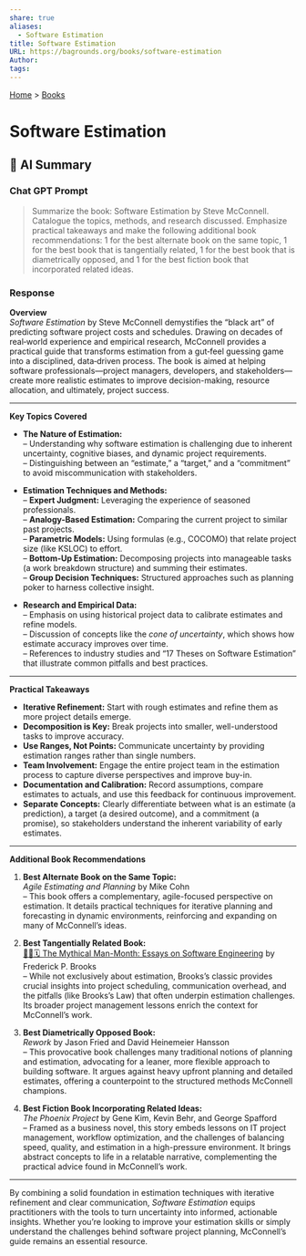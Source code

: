 ```yaml
---
share: true
aliases:
  - Software Estimation
title: Software Estimation
URL: https://bagrounds.org/books/software-estimation
Author: 
tags: 
---
```

[Home](../index.md) > [Books](./index.md)  
# Software Estimation  
## 🤖 AI Summary  
### Chat GPT Prompt  
> Summarize the book: Software Estimation by Steve McConnell. Catalogue the topics, methods, and research discussed. Emphasize practical takeaways and make the following additional book recommendations: 1 for the best alternate book on the same topic, 1 for the best book that is tangentially related, 1 for the best book that is diametrically opposed, and 1 for the best fiction book that incorporated related ideas.  
  
### Response  
**Overview**    
*Software Estimation* by Steve McConnell demystifies the “black art” of predicting software project costs and schedules. Drawing on decades of real‐world experience and empirical research, McConnell provides a practical guide that transforms estimation from a gut‐feel guessing game into a disciplined, data‐driven process. The book is aimed at helping software professionals—project managers, developers, and stakeholders—create more realistic estimates to improve decision-making, resource allocation, and ultimately, project success.  
  
---  
  
**Key Topics Covered**    
- **The Nature of Estimation:**    
  – Understanding why software estimation is challenging due to inherent uncertainty, cognitive biases, and dynamic project requirements.    
  – Distinguishing between an “estimate,” a “target,” and a “commitment” to avoid miscommunication with stakeholders.  
  
- **Estimation Techniques and Methods:**    
  – **Expert Judgment:** Leveraging the experience of seasoned professionals.    
  – **Analogy-Based Estimation:** Comparing the current project to similar past projects.    
  – **Parametric Models:** Using formulas (e.g., COCOMO) that relate project size (like KSLOC) to effort.    
  – **Bottom-Up Estimation:** Decomposing projects into manageable tasks (a work breakdown structure) and summing their estimates.    
  – **Group Decision Techniques:** Structured approaches such as planning poker to harness collective insight.  
  
- **Research and Empirical Data:**    
  – Emphasis on using historical project data to calibrate estimates and refine models.    
  – Discussion of concepts like the *cone of uncertainty*, which shows how estimate accuracy improves over time.    
  – References to industry studies and “17 Theses on Software Estimation” that illustrate common pitfalls and best practices.  
  
---  
  
**Practical Takeaways**    
- **Iterative Refinement:** Start with rough estimates and refine them as more project details emerge.    
- **Decomposition is Key:** Break projects into smaller, well-understood tasks to improve accuracy.    
- **Use Ranges, Not Points:** Communicate uncertainty by providing estimation ranges rather than single numbers.    
- **Team Involvement:** Engage the entire project team in the estimation process to capture diverse perspectives and improve buy-in.    
- **Documentation and Calibration:** Record assumptions, compare estimates to actuals, and use this feedback for continuous improvement.    
- **Separate Concepts:** Clearly differentiate between what is an estimate (a prediction), a target (a desired outcome), and a commitment (a promise), so stakeholders understand the inherent variability of early estimates.  
  
---  
  
**Additional Book Recommendations**  
  
1. **Best Alternate Book on the Same Topic:**    
   *Agile Estimating and Planning* by Mike Cohn    
   – This book offers a complementary, agile-focused perspective on estimation. It details practical techniques for iterative planning and forecasting in dynamic environments, reinforcing and expanding on many of McConnell’s ideas.  
  
2. **Best Tangentially Related Book:**    
   [🦄👤🗓️ The Mythical Man-Month: Essays on Software Engineering](./the-mythical-man-month.md) by Frederick P. Brooks    
   – While not exclusively about estimation, Brooks’s classic provides crucial insights into project scheduling, communication overhead, and the pitfalls (like Brooks’s Law) that often underpin estimation challenges. Its broader project management lessons enrich the context for McConnell’s work.  
  
3. **Best Diametrically Opposed Book:**    
   *Rework* by Jason Fried and David Heinemeier Hansson    
   – This provocative book challenges many traditional notions of planning and estimation, advocating for a leaner, more flexible approach to building software. It argues against heavy upfront planning and detailed estimates, offering a counterpoint to the structured methods McConnell champions.  
  
4. **Best Fiction Book Incorporating Related Ideas:**    
   *The Phoenix Project* by Gene Kim, Kevin Behr, and George Spafford    
   – Framed as a business novel, this story embeds lessons on IT project management, workflow optimization, and the challenges of balancing speed, quality, and estimation in a high-pressure environment. It brings abstract concepts to life in a relatable narrative, complementing the practical advice found in McConnell’s work.  
  
---  
  
By combining a solid foundation in estimation techniques with iterative refinement and clear communication, *Software Estimation* equips practitioners with the tools to turn uncertainty into informed, actionable insights. Whether you’re looking to improve your estimation skills or simply understand the challenges behind software project planning, McConnell’s guide remains an essential resource.  
